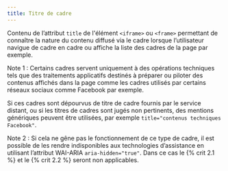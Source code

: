 ```yaml
---
title: Titre de cadre
---
```


Contenu de l’attribut `title` de l'élément `<iframe>` ou `<frame>` permettant
de connaître la nature du contenu diffusé via le cadre lorsque l’utilisateur
navigue de cadre en cadre ou affiche la liste des cadres de la page par
exemple.

Note 1 : Certains cadres servent uniquement à des opérations techniques tels
que des traitements applicatifs destinés à préparer ou piloter des contenus
affichés dans la page comme les cadres utilisés par certains réseaux sociaux
comme Facebook par exemple.

Si ces cadres sont dépourvus de titre de cadre fournis par le service distant,
ou si les titres de cadres sont jugés non pertinents, des mentions génériques
peuvent être utilisées, par exemple `title="contenus techniques Facebook"`.

Note 2 : Si cela ne gêne pas le fonctionnement de ce type de cadre, il est
possible de les rendre indisponibles aux technologies d’assistance en
utilisant l’attribut WAI-ARIA `aria-hidden="true"`. Dans ce cas le {% crit 2.1 %} et le
{% crit 2.2 %} seront non applicables.
